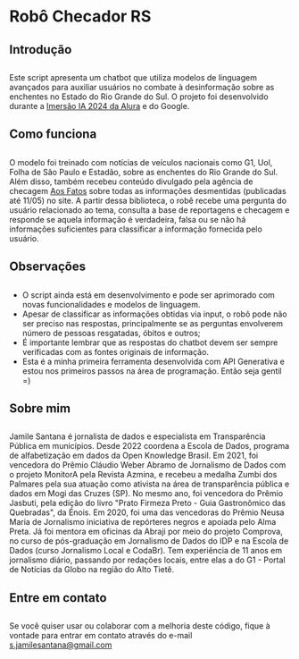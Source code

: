 # Robô Checador RS


## Introdução<h2>
Este script apresenta um chatbot que utiliza modelos de linguagem avançados para auxiliar usuários no combate à desinformação sobre as enchentes no Estado do Rio Grande do Sul. O projeto foi desenvolvido durante a [Imersão IA 2024 da Alura](https://www.alura.com.br/imersao-ia-google-gemini) e do Google. 
## Como funciona <h2>

O modelo foi treinado com notícias de veículos nacionais como G1, Uol, Folha de São Paulo e Estadão, sobre as enchentes do Rio Grande do Sul. Além disso, também recebeu conteúdo divulgado pela agência de checagem [Aos Fatos](https://www.aosfatos.org/noticias/informacoes-falsas-enchentes-rs/) sobre todas as informações desmentidas (publicadas até 11/05) no site. A partir dessa biblioteca, o robê recebe uma pergunta do usuário relacionado ao tema, consulta a base de reportagens e checagem e responde se aquela informação é verdadeira, falsa ou se não há informações suficientes para classificar a informação fornecida pelo usuário. 

## Observações <h2>

* O script ainda está em desenvolvimento e pode ser aprimorado com novas funcionalidades e modelos de linguagem.
* Apesar de classificar as informações obtidas via input, o robô pode não ser preciso nas respostas, principalmente se as perguntas envolverem número de pessoas resgatadas, óbitos e outros;
* É importante lembrar que as respostas do chatbot devem ser sempre verificadas com as fontes originais de informação.
* Esta é a minha primeira ferramenta desenvolvida com API Generativa e estou nos primeiros passos na área de programação. Então seja gentil =)

## Sobre mim <h2> 

Jamile Santana é jornalista de dados e especialista em Transparência Pública em municípios. Desde 2022 coordena a Escola de Dados, programa de alfabetização em dados da Open Knowledge Brasil. 
Em 2021, foi vencedora do Prêmio Cláudio Weber Abramo de Jornalismo de Dados com o projeto MonitorA pela Revista Azmina, e recebeu a medalha Zumbi dos Palmares pela sua atuação como ativista na área de transparência pública e dados em Mogi das Cruzes (SP). No mesmo ano, foi vencedora do Prêmio Jasbuti, pela edição do livro "Prato Firmeza Preto - Guia Gastronômico das Quebradas", da Énois. Em 2020, foi uma das vencedoras do Prêmio Neusa Maria de Jornalismo  iniciativa de repórteres negros e apoiada pelo Alma Preta.
Já foi mentora em oficinas da Abraji por meio do projeto Comprova, no curso de pós-graduação em Jornalismo de Dados do IDP e na Escola de Dados (curso Jornalismo Local e CodaBr). 
Tem experiência de 11 anos em jornalismo diário, passando por redações locais, entre elas a do G1 - Portal de Notícias da Globo na região do Alto Tietê.

## Entre em contato <h2>
Se você quiser usar ou colaborar com a melhoria deste código, fique à vontade para entrar em contato através do e-mail s.jamilesantana@gmail.com
